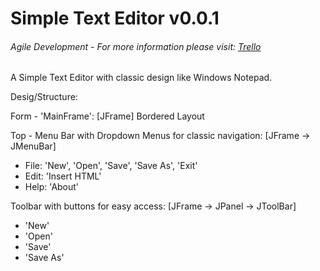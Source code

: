 # Simple Text Editor v0.0.1

###### Agile Development - For more information please visit: [Trello](https://trello.com/b/KE6xmLeo)

A Simple Text Editor with classic design like Windows Notepad.

Desig/Structure:

Form - 'MainFrame':
[JFrame]
Bordered Layout

Top - Menu Bar with Dropdown Menus for classic navigation:
[JFrame -> JMenuBar]
- File: 'New', 'Open', 'Save', 'Save As', 'Exit'
- Edit: 'Insert HTML'
- Help: 'About'

Toolbar with buttons for easy access:
[JFrame -> JPanel -> JToolBar]
- 'New'
- 'Open'
- 'Save'
- 'Save As'
